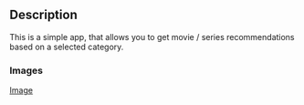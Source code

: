 ## Description

This is a simple app, that allows you to get movie / series recommendations based on a selected category.

### Images

[Image](src)
